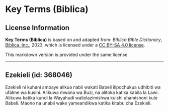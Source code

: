 # Key Terms (Biblica)

## License Information

**Key Terms (Biblica)** is based on and adapted from: _Biblica Bible Dictionary_, [Biblica, Inc.](https://www.biblica.com/), 2023, which is licensed under a [CC BY-SA 4.0 license](https://creativecommons.org/licenses/by-sa/4.0/legalcode.en).

This markdown version is provided under the same license.



--------------------------------

## Ezekieli (id: 368046)

Ezekieli ni kuhani ambaye alikua nabii wakati Babeli ilipochukua udhibiti wa ufalme wa kusini. Alikuwa mwana wa Buzi, na alitoka katika kabila la Lawi. Alikuwa katika kundi la Wayahudi waliolazimishwa kuishi uhamishoni kule Babeli. Maono na unabii wake yameandikwa katika kitabu cha Ezekieli.


